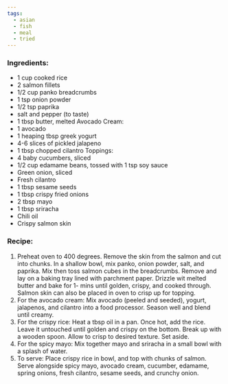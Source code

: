 ```yaml
---
tags:
  - asian
  - fish
  - meal
  - tried
---
```

### Ingredients:
- 1 cup cooked rice
- 2 salmon fillets
- 1/2 cup panko breadcrumbs
- 1 tsp onion powder
- 1/2 tsp paprika
- salt and pepper (to taste)
- 1 tbsp butter, melted
Avocado Cream:
- 1 avocado
- 1 heaping tbsp greek yogurt
- 4-6 slices of pickled jalapeno
- 1 tbsp chopped cilantro
Toppings: 
- 4 baby cucumbers, sliced
- 1/2 cup edamame beans, tossed with 1 tsp soy sauce
- Green onion, sliced
- Fresh cilantro
- 1 tbsp sesame seeds
- 1 tbsp crispy fried onions
- 2 tbsp mayo
- 1 tbsp sriracha
- Chili oil
- Crispy salmon skin 

### Recipe:
1. Preheat oven to 400 degrees. Remove the skin from the salmon and cut into chunks. In a shallow bowl, mix panko, onion powder, salt, and paprika. Mix then toss salmon cubes in the breadcrumbs. Remove and lay on a baking tray lined with parchment paper. Drizzle wit melted butter and bake for 1- mins until golden, crispy, and cooked through. Salmon skin can also be placed in oven to crisp up for topping. 
2. For the avocado cream: Mix avocado (peeled and seeded), yogurt, jalapenos, and cilantro into a food processor. Season well and blend until creamy. 
3. For the crispy rice: Heat a tbsp oil in a pan. Once hot, add the rice. Leave it untouched until golden and crispy on the bottom. Break up with a wooden spoon. Allow to crisp to desired texture. Set aside. 
4. For the spicy mayo: Mix together mayo and sriracha in a small bowl with a splash of water.
5. To serve: Place crispy rice in bowl, and top with chunks of salmon. Serve alongside spicy mayo, avocado cream, cucumber, edamame, spring onions, fresh cilantro, sesame seeds, and crunchy onion. 